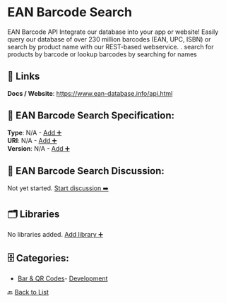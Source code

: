 # EAN Barcode Search

EAN Barcode API Integrate our database into your app or website! Easily query our database of over 230 million barcodes (EAN, UPC, ISBN) or search by product name with our REST-based webservice. . search for products by barcode or lookup barcodes by searching for names

##  🔗 Links
**Docs / Website**: https://www.ean-database.info/api.html

## 🧬 EAN Barcode Search Specification:
**Type**: N/A - [Add ➕](https://github.com/apis-list/apis-list/edit/main/apis.yaml#L5707)  
**URI**: N/A - [Add ➕](https://github.com/apis-list/apis-list/edit/main/apis.yaml#L5707)  
**Version**: N/A - [Add ➕](https://github.com/apis-list/apis-list/edit/main/apis.yaml#L5707)

## 💬 EAN Barcode Search Discussion:
Not yet started. [Start discussion ➡️](https://github.com/apis-list/apis-list/discussions/new)

## 🗂️ Libraries

No libraries added. [Add library ➕](https://github.com/apis-list/apis-list/edit/main/apis.yaml#L5707)    


## 🗄️ Categories:
- [Bar & QR Codes](https://github.com/apis-list/apis-list#bar--qr-codes-)- [Development](https://github.com/apis-list/apis-list#development-)

🔙  [Back to List](https://github.com/apis-list/apis-list)

